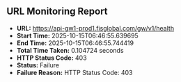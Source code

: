 ## URL Monitoring Report

- **URL:** https://api-gw1-prod1.fisglobal.com/gw/v1/health
- **Start Time:** 2025-10-15T06:46:55.639695
- **End Time:** 2025-10-15T06:46:55.744419
- **Total Time Taken:** 0.104724 seconds
- **HTTP Status Code:** 403
- **Status:** Failure
- **Failure Reason:** HTTP Status Code: 403

